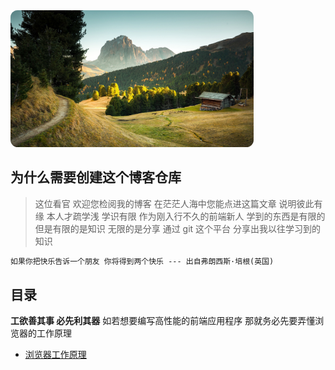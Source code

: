 <img src="media/img/wallpaper.jpg" alt="wallpaper" style="zoom:38%;border-radius: 30px;" /> 



## 为什么需要创建这个博客仓库

> 这位看官 欢迎您检阅我的博客 在茫茫人海中您能点进这篇文章 说明彼此有缘 本人才疏学浅 学识有限 作为刚入行不久的前端新人 学到的东西是有限的 但是有限的是知识 无限的是分享 通过 git 这个平台 分享出我以往学习到的知识



```tex
如果你把快乐告诉一个朋友 你将得到两个快乐 --- 出自弗朗西斯·培根(英国)
```

## 目录

**工欲善其事 必先利其器** 如若想要编写高性能的前端应用程序 那就务必先要弄懂浏览器的工作原理

+ [浏览器工作原理]()


